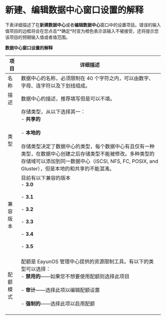 # 新建、编辑数据中心窗口设置的解释

下表详细描述了在**新建数据中心**或者**编辑数据中心**窗口中的设置项目。错误的输入值项目的边框将会在您点击**确定*时变为橙色表示该输入不被接受，还将提示您该项目的预期输入值或者值范围。

**数据中心窗口设置的解释**

|项目|详细描述|
|----|--------|
|名称|数据中心的名称，必须限制在 40  个字符之内，可以由数字、字母、连字符以及下划线组成。|
|描述|数据中心的描述，推荐填写但是可以不填。|
|类型|存储类型，从以下选择其一：<br/>-   **共享的**<br/><br/>-   **本地的**<br/><br/>存储类型决定了数据中心的类型，每个数据中心有且仅有一种类型，在数据中心创建之后存储类型不能被修改。多种类型的存储域可以添加到同一数据中心（iSCSI, NFS, FC, POSIX, and Gluster），但是本地的和共享的不能混淆。
|兼容版本|目前有以下兼容的版本<br/>-   **3.0**<br/><br/>-   **3.1**<br/><br/>-   **3.2**<br/><br/>-    **3.3**<br/><br/>- **3.4**<br/><br/>- **3.5**<br/><br/>|
|配额模式|配额是 EayunOS  管理中心提供的资源限制工具。有以下的类型可以选择：<br/>-   **禁用的**——如果您不想要使用配额则选择此项目<br/><br/>-   **审计**——选择此项以编辑配额设置<br/><br/>-   **强制的**——选择此项以启用配额<br/><br/>|
